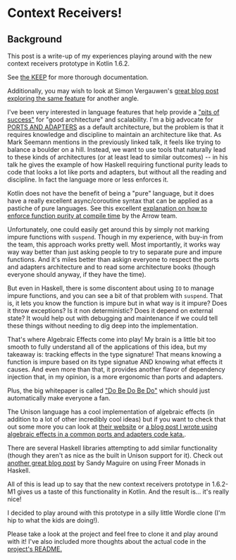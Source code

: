 # Context Receivers!

## Background
This post is a write-up of my experiences playing around with the new context receivers prototype in Kotlin 1.6.2.

See [the KEEP](https://github.com/Kotlin/KEEP/blob/master/proposals/context-receivers.md) for more thorough documentation.

Additionally, you may wish to look at Simon Vergauwen's [great blog post exploring the same feature](https://nomisrev.github.io/context-receivers/) for another angle.

I've been very interested in language features that help provide a ["pits of success"](https://www.youtube.com/watch?v=US8QG9I1XW0) for "good architecture" and scalability. I'm a big advocate for [PORTS AND ADAPTERS](../patterns/ports_and_adapters.md) as a default architecture, but the problem is that it requires knowledge and discipline to maintain an architecture like that. As Mark Seemann mentions in the previously linked talk, it feels like trying to balance a boulder on a hill. Instead, we want to use tools that naturally lead to these kinds of architectures (or at least lead to similar outcomes) -- in his talk he gives the example of how Haskell requiring functional purity leads to code that looks a lot like ports and adapters, but without all the reading and discipline. In fact the language more or less enforces it.

Kotlin does not have the benefit of being a "pure" language, but it does have a really excellent async/coroutine syntax that can be applied as a pastiche of pure languages. See this excellent [explanation on how to enforce function purity at compile time](https://arrow-kt.io/docs/fx/purity-and-referentially-transparent-functions/) by the Arrow team.

Unfortunately, one could easily get around this by simply not marking impure functions with `suspend`. Though in my experience, with buy-in from the team, this approach works pretty well. Most importantly, it works way way way better than just asking people to try to separate pure and impure functions. And it's miles better than askign everyone to respect the ports and adapters architecture and to read some architecture books (though everyone should anyway, if they have the time).

But even in Haskell, there is some discontent about using `IO` to manage impure functions, and you can see a bit of that problem with `suspend`. That is, it lets you know the function is impure but in what way is it impure? Does it throw exceptions? Is it non deterministic? Does it depend on external state? It would help out with debugging and maintenance if we could tell these things without needing to dig deep into the implementation.

That's where Algebraic Effects come into play! My brain is a little bit too smooth to fully understand all of the applications of this idea, but my takeaway is: tracking effects in the type signature! That means knowing a function is impure based on its type signatue AND knowing what effects it causes. And even more than that, it provides another flavor of dependency injection that, in my opinion, is a more ergonomic than ports and adapters.

Plus, the big whitepaper is called ["Do Be Do Be Do"](https://arxiv.org/pdf/1611.09259.pdf) which should just automatically make everyone a fan.

The Unison language has a cool implementation of algebraic effects (in addition to a lot of other incredibly cool ideas) but if you want to check that out some more you can look at [their website](https://www.unisonweb.org/) or [a blog post I wrote using algebraic effects in a common ports and adapters code kata.](https://www.unisonweb.org/2021/08/20/birthday-kata/).

There are several Haskell libraries attempting to add similar functionality (though they aren't as nice as the built in Unison support for it). Check out [another great blog post](https://reasonablypolymorphic.com/blog/freer-monads/) by Sandy Maguire on using Freer Monads in Haskell.

All of this is lead up to say that the new context receivers prototype in 1.6.2-M1 gives us a taste of this functionality in Kotlin. And the result is... it's really nice!

I decided to play around with this prototype in a silly little Wordle clone (I'm hip to what the kids are doing!).

Please take a look at the project and feel free to clone it and play around with it! I've also included more thoughts about the actual code in the [project's README.](wordle_with_kotlin_context/README.md)
